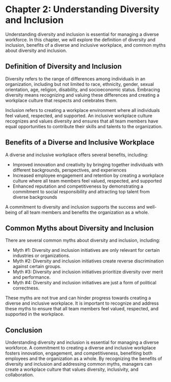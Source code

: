 Chapter 2: Understanding Diversity and Inclusion
================================================

Understanding diversity and inclusion is essential for managing a diverse workforce. In this chapter, we will explore the definition of diversity and inclusion, benefits of a diverse and inclusive workplace, and common myths about diversity and inclusion.

Definition of Diversity and Inclusion
-------------------------------------

Diversity refers to the range of differences among individuals in an organization, including but not limited to race, ethnicity, gender, sexual orientation, age, religion, disability, and socioeconomic status. Embracing diversity means recognizing and valuing these differences and creating a workplace culture that respects and celebrates them.

Inclusion refers to creating a workplace environment where all individuals feel valued, respected, and supported. An inclusive workplace culture recognizes and values diversity and ensures that all team members have equal opportunities to contribute their skills and talents to the organization.

Benefits of a Diverse and Inclusive Workplace
---------------------------------------------

A diverse and inclusive workplace offers several benefits, including:

* Improved innovation and creativity by bringing together individuals with different backgrounds, perspectives, and experiences
* Increased employee engagement and retention by creating a workplace culture where all team members feel valued, respected, and supported
* Enhanced reputation and competitiveness by demonstrating a commitment to social responsibility and attracting top talent from diverse backgrounds

A commitment to diversity and inclusion supports the success and well-being of all team members and benefits the organization as a whole.

Common Myths about Diversity and Inclusion
------------------------------------------

There are several common myths about diversity and inclusion, including:

* Myth #1: Diversity and inclusion initiatives are only relevant for certain industries or organizations.
* Myth #2: Diversity and inclusion initiatives create reverse discrimination against certain groups.
* Myth #3: Diversity and inclusion initiatives prioritize diversity over merit and performance.
* Myth #4: Diversity and inclusion initiatives are just a form of political correctness.

These myths are not true and can hinder progress towards creating a diverse and inclusive workplace. It is important to recognize and address these myths to ensure that all team members feel valued, respected, and supported in the workplace.

Conclusion
----------

Understanding diversity and inclusion is essential for managing a diverse workforce. A commitment to creating a diverse and inclusive workplace fosters innovation, engagement, and competitiveness, benefiting both employees and the organization as a whole. By recognizing the benefits of diversity and inclusion and addressing common myths, managers can create a workplace culture that values diversity, inclusivity, and collaboration.


